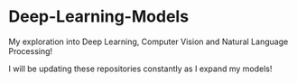 # Deep-Learning-Models

My exploration into Deep Learning, Computer Vision and Natural Language Processing!


I will be updating these repositories constantly as I expand my models!
